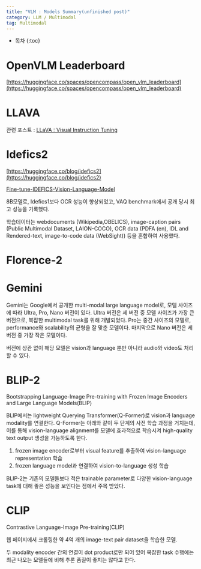 ```yaml
---
title: "VLM : Models Summary(unfinished post)"
category: LLM / Multimodal
tag: Multimodal
---
```








* 목차
{:toc}










# OpenVLM Leaderboard

[https://huggingface.co/spaces/opencompass/open_vlm_leaderboard](https://huggingface.co/spaces/opencompass/open_vlm_leaderboard)

# LLAVA

관련 포스트 : [LLaVA : Visual Instruction Tuning](https://finddme.github.io/llm%20/%20multimodal/2024/05/11/llava/)

# Idefics2

[https://huggingface.co/blog/idefics2](https://huggingface.co/blog/idefics2)

[Fine-tune-IDEFICS-Vision-Language-Model](https://github.com/NSTiwari/Fine-tune-IDEFICS-Vision-Language-Model?tab=readme-ov-file)

8B모델로, Idefics1보다 OCR 성능이 향상되었고, VAQ benchmark에서 공개 당시 최고 성능을 기록했다. 

학습데이터는 webdocuments (Wikipedia,OBELICS), image-caption pairs (Public Multimodal Dataset, LAION-COCO), OCR data (PDFA (en), IDL and Rendered-text, image-to-code data (WebSight)) 등을 혼합하여 사용했다. 

# Florence-2

# Gemini

Gemini는 Google에서 공개한 multi-modal large language model로, 모델 사이즈에 따라 Ultra, Pro, Nano 버전이 있다. Ultra 버전은 세 버전 중 모델 사이즈가 가장 큰 버전으로, 복잡한 multimodal task를 위해 개발되었다. Pro는 중간 사이즈의 모델로, performance와 scalability의 균형을 잘 맞춘 모델이다. 마지막으로 Nano 버전은 세 버전 중 가장 작은 모델이다. 

버전에 상관 없이 해당 모델은 vision과 language 뿐만 아니라 audio와 video도 처리할 수 있다. 
 

# BLIP-2

Bootstrapping Language-Image Pre-training with Frozen Image Encoders and Large Language Models(BLIP)

BLIP에서는 lightweight Querying Transformer(Q-Former)로 vision과 language modality를 연결한다. Q-Former는 아래와 같이 두 단계의 사전 학습 과정을 거치는데, 이를 통해 vision-language alignment를 모델에 효과적으로 학습시켜 high-quality text output 생성을 가능하도록 한다.  

1. frozen image encoder로부터 visual feature를 추출하여 vision-language representation 학습
2. frozen language model과 연결하여 vision-to-language 생성 학습

BLIP-2는 기존의 모델들보다 적은 trainable parameter로 다양한 vision-language task에 대해 좋은 성능을 보인다는 점에서 주목 받았다.

# CLIP

Contrastive Language-Image Pre-training(CLIP)

웹 페이지에서 크롤링한 약 4억 개의 image-text pair dataset을 학습한 모델. 

두 modality encoder 간의 연결이 dot product로만 되어 있어 복잡한 task 수행에는 최근 나오는 모델들에 비해 추론 품질이 좋지는 않다고 한다. 
